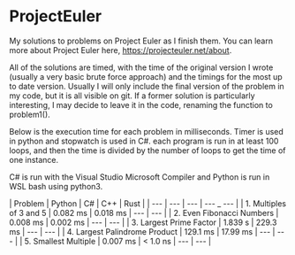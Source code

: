 # ProjectEuler

My solutions to problems on Project Euler as I finish them. You can learn more about Project Euler here, https://projecteuler.net/about.

All of the solutions are timed, with the time of the original version I wrote (usually a very basic brute force approach) and the timings for the most up to date version. Usually I will only include the final version of the problem in my code, but it is all visible on git. If a former solution is particularly interesting, I may decide to leave it in the code, renaming the function to problem1().

Below is the execution time for each problem in milliseconds. Timer is used in python and stopwatch is used in C#. each program is run in at least 100 loops, and then the time is divided by the number of loops to get the time of one instance.

C# is run with the Visual Studio Microsoft Compiler and Python is run in WSL bash using python3.

| Problem | Python | C# | C++ | Rust |
| --- | --- |  --- | --- _ --- |
| 1. Multiples of 3 and 5 | 0.082 ms | 0.018 ms | --- | --- |
| 2. Even Fibonacci Numbers | 0.008 ms | 0.002 ms | --- | --- |
| 3. Largest Prime Factor | 1.839 s | 229.3 ms | --- | --- |
| 4. Largest Palindrome Product | 129.1 ms | 17.99 ms | --- | --- |
| 5. Smallest Multiple | 0.007 ms | < 1.0 ns | --- | --- |
